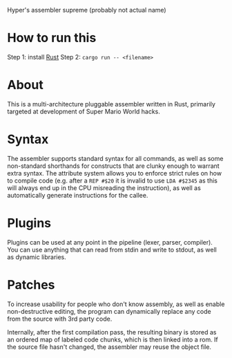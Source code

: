 Hyper's assembler supreme (probably not actual name)

# How to run this

Step 1: install [Rust](https://www.rust-lang.org/)
Step 2: `cargo run -- <filename>`

# About

This is a multi-architecture pluggable assembler written in Rust, primarily targeted at development of Super Mario World hacks.

# Syntax

The assembler supports standard syntax for all commands, as well as some non-standard shorthands for constructs that are clunky enough to warrant extra syntax. The attribute system allows you to enforce strict rules on how to compile code (e.g. after a `REP #$20` it is invalid to use `LDA #$2345` as this will always end up in the CPU misreading the instruction), as well as automatically generate instructions for the callee.

# Plugins

Plugins can be used at any point in the pipeline (lexer, parser, compiler). You can use anything that can read from stdin and write to stdout, as well as dynamic libraries.

# Patches

To increase usability for people who don't know assembly, as well as enable non-destructive editing, the program can dynamically replace any code from the source with 3rd party code.

Internally, after the first compilation pass, the resulting binary is stored as an ordered map of labeled code chunks, which is then linked into a rom. If the source file hasn't changed, the assembler may reuse the object file.
